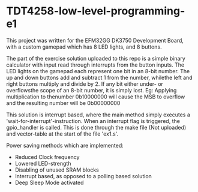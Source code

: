 # TDT4258-low-level-programming-e1
This project was written for the EFM32GG DK3750 Development Board, with a custom gamepad which has 8 LED lights, and 8 buttons. 

The part of the exercise solution uploaded to this repo is a simple binary calculator with input read through interrupts from the button inputs. The LED lights on the gamepad each represent one bit in an 8-bit number. The up and down buttons add and subtract 1 from the number, whilethe left and right buttons multiply and divide by 2.  If any bit either under- or overflowsthe  scope  of  an  8-bit  number,  it  is  simply  lost.   Eg:   Applying  multiplication  to  thenumber 0b10000000 will cause the MSB to overflow and the resulting number will be 0b00000000

This solution is interrupt based, where the main method simply executes a 'wait-for-interrupt'-instruction. When an interrupt flag is triggered, the gpio_handler is called. This is done through the make file (Not uploaded) and vector-table at the start of the file 'ex1.s'. 

Power saving methods which are implemented:
* Reduced Clock frequency
* Lowered LED-strength
* Disabling of unused SRAM blocks
* Interrupt based, as opposed to a polling based solution
* Deep Sleep Mode activated
